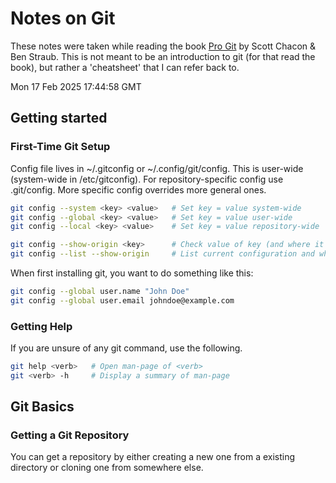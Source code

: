 # Notes on Git

These notes were taken while reading the book [Pro Git](https://git-scm.com/book/en/v2) by Scott Chacon & Ben Straub. This is not meant to be an introduction to git (for that read the book), but rather a 'cheatsheet' that I can refer back to.

Mon 17 Feb 2025 17:44:58 GMT

## Getting started

### First-Time Git Setup

Config file lives in ~/.gitconfig or ~/.config/git/config. This is user-wide (system-wide in /etc/gitconfig). For repository-specific config use .git/config. More specific config overrides more general ones.

```bash
git config --system <key> <value>   # Set key = value system-wide
git config --global <key> <value>   # Set key = value user-wide
git config --local <key> <value>    # Set key = value repository-wide

git config --show-origin <key>      # Check value of key (and where it was set)
git config --list --show-origin     # List current configuration and where it was set
```

When first installing git, you want to do something like this:

```bash
git config --global user.name "John Doe"
git config --global user.email johndoe@example.com
```

### Getting Help

If you are unsure of any git command, use the following.

```bash
git help <verb>   # Open man-page of <verb>
git <verb> -h     # Display a summary of man-page
```

## Git Basics

### Getting a Git Repository

You can get a repository by either creating a new one from a existing directory or cloning one from somewhere else.
